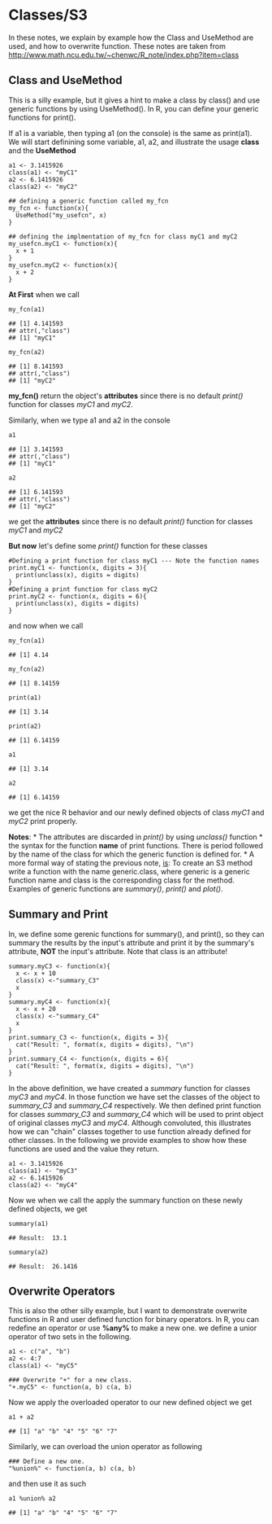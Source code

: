Classes/S3
==========

In these notes, we explain by example how the Class and UseMethod are
used, and how to overwrite function. These notes are taken from
<http://www.math.ncu.edu.tw/~chenwc/R_note/index.php?item=class>

Class and UseMethod
-------------------

This is a silly example, but it gives a hint to make a class by class()
and use generic functions by using UseMethod(). In R, you can define
your generic functions for print().

If a1 is a variable, then typing a1 (on the console) is the same as
print(a1). We will start definining some variable, a1, a2, and
illustrate the usage **class** and the **UseMethod**

    a1 <- 3.1415926
    class(a1) <- "myC1"
    a2 <- 6.1415926
    class(a2) <- "myC2"

    ## defining a generic function called my_fcn
    my_fcn <- function(x){
      UseMethod("my_usefcn", x)
    }

    ## defining the implmentation of my_fcn for class myC1 and myC2
    my_usefcn.myC1 <- function(x){
      x + 1
    }
    my_usefcn.myC2 <- function(x){
      x + 2
    }

**At First** when we call

    my_fcn(a1)

    ## [1] 4.141593
    ## attr(,"class")
    ## [1] "myC1"

    my_fcn(a2)

    ## [1] 8.141593
    ## attr(,"class")
    ## [1] "myC2"

**my\_fcn()** return the object's **attributes** since there is no
default *print()* function for classes *myC1* and *myC2*.

Similarly, when we type a1 and a2 in the console

    a1

    ## [1] 3.141593
    ## attr(,"class")
    ## [1] "myC1"

    a2

    ## [1] 6.141593
    ## attr(,"class")
    ## [1] "myC2"

we get the **attributes** since there is no default *print()* function
for classes *myC1* and *myC2*

**But now** let's define some *print()* function for these classes

    #Defining a print function for class myC1 --- Note the function names
    print.myC1 <- function(x, digits = 3){
      print(unclass(x), digits = digits)
    }
    #Defining a print function for class myC2
    print.myC2 <- function(x, digits = 6){
      print(unclass(x), digits = digits)
    }

and now when we call

    my_fcn(a1)

    ## [1] 4.14

    my_fcn(a2)

    ## [1] 8.14159

    print(a1)

    ## [1] 3.14

    print(a2)

    ## [1] 6.14159

    a1

    ## [1] 3.14

    a2

    ## [1] 6.14159

we get the nice R behavior and our newly defined objects of class *myC1*
and *myC2* print properly.

**Notes**: \* The attributes are discarded in *print()* by using
*unclass()* function \* the syntax for the function **name** of print
functions. There is period followed by the name of the class for which
the generic function is defined for. \* A more formal way of stating the
previous note, [is](http://www.pitt.edu/~njc23/Lecture4.pdf): To create
an S3 method write a function with the name generic.class, where generic
is a generic function name and class is the corresponding class for the
method. Examples of generic functions are *summary()*, *print()* and
*plot()*.

Summary and Print
-----------------

In, we define some gerenic functions for summary(), and print(), so they
can summary the results by the input's attribute and print it by the
summary's attribute, **NOT** the input's attribute. Note that class is
an attribute!

    summary.myC3 <- function(x){
      x <- x + 10
      class(x) <-"summary_C3" 
      x
    }
    summary.myC4 <- function(x){
      x <- x + 20
      class(x) <-"summary_C4" 
      x
    }
    print.summary_C3 <- function(x, digits = 3){
      cat("Result: ", format(x, digits = digits), "\n")
    }
    print.summary_C4 <- function(x, digits = 6){
      cat("Result: ", format(x, digits = digits), "\n")
    }

In the above definition, we have created a *summary* function for
classes *myC3* and *myC4*. In those function we have set the classes of
the object to *summary\_C3* and *summary\_C4* respectively. We then
defined print function for classes *summary\_C3* and *summary\_C4* which
will be used to print object of original classes *myC3* and *myC4*.
Although convoluted, this illustrates how we can "chain" classes
together to use function already defined for other classes. In the
following we provide examples to show how these functions are used and
the value they return.

    a1 <- 3.1415926
    class(a1) <- "myC3"
    a2 <- 6.1415926
    class(a2) <- "myC4"

Now we when we call the apply the summary function on these newly
defined objects, we get

    summary(a1)

    ## Result:  13.1

    summary(a2)

    ## Result:  26.1416

Overwrite Operators
-------------------

This is also the other silly example, but I want to demonstrate
overwrite functions in R and user defined function for binary operators.
In R, you can redefine an operator or use **%any%** to make a new one.
we define a unior operator of two sets in the following.

    a1 <- c("a", "b")
    a2 <- 4:7
    class(a1) <- "myC5"

    ### Overwrite "+" for a new class.
    "+.myC5" <- function(a, b) c(a, b) 

Now we apply the overloaded operator to our new defined object we get

    a1 + a2

    ## [1] "a" "b" "4" "5" "6" "7"

Similarly, we can overload the union operator as following

    ### Define a new one.
    "%union%" <- function(a, b) c(a, b)

and then use it as such

    a1 %union% a2

    ## [1] "a" "b" "4" "5" "6" "7"
